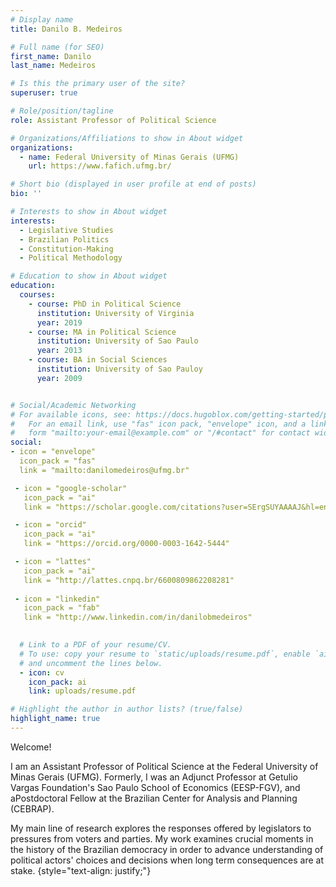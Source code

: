 ```yaml
---
# Display name
title: Danilo B. Medeiros

# Full name (for SEO)
first_name: Danilo
last_name: Medeiros

# Is this the primary user of the site?
superuser: true

# Role/position/tagline
role: Assistant Professor of Political Science

# Organizations/Affiliations to show in About widget
organizations:
  - name: Federal University of Minas Gerais (UFMG)
    url: https://www.fafich.ufmg.br/

# Short bio (displayed in user profile at end of posts)
bio: ''

# Interests to show in About widget
interests:
  - Legislative Studies
  - Brazilian Politics
  - Constitution-Making
  - Political Methodology

# Education to show in About widget
education:
  courses:
    - course: PhD in Political Science
      institution: University of Virginia
      year: 2019
    - course: MA in Political Science
      institution: University of Sao Paulo
      year: 2013
    - course: BA in Social Sciences
      institution: University of Sao Pauloy
      year: 2009


# Social/Academic Networking
# For available icons, see: https://docs.hugoblox.com/getting-started/page-builder/#icons
#   For an email link, use "fas" icon pack, "envelope" icon, and a link in the
#   form "mailto:your-email@example.com" or "/#contact" for contact widget.
social:
- icon = "envelope"
  icon_pack = "fas"
  link = "mailto:danilomedeiros@ufmg.br"

 - icon = "google-scholar"
   icon_pack = "ai"
   link = "https://scholar.google.com/citations?user=SErgSUYAAAAJ&hl=en"

 - icon = "orcid"
   icon_pack = "ai"
   link = "https://orcid.org/0000-0003-1642-5444"

 - icon = "lattes"
   icon_pack = "ai"
   link = "http://lattes.cnpq.br/6600809862208281"
     
 - icon = "linkedin"
   icon_pack = "fab"
   link = "http://www.linkedin.com/in/danilobmedeiros"
   

  # Link to a PDF of your resume/CV.
  # To use: copy your resume to `static/uploads/resume.pdf`, enable `ai` icons in `params.yaml`,
  # and uncomment the lines below.
  - icon: cv
    icon_pack: ai
    link: uploads/resume.pdf

# Highlight the author in author lists? (true/false)
highlight_name: true
---
```


Welcome!

I am an Assistant Professor of Political Science at the Federal University of Minas Gerais (UFMG). Formerly, I was an Adjunct Professor at Getulio Vargas Foundation's Sao Paulo School of Economics (EESP-FGV), and  aPostdoctoral Fellow at the Brazilian Center for Analysis and Planning (CEBRAP).

My main line of research explores the responses offered by legislators to pressures from voters and parties. My work examines crucial moments in the history of the Brazilian democracy in order to advance understanding of political actors' choices and decisions when long term consequences are at stake.
{style="text-align: justify;"}
